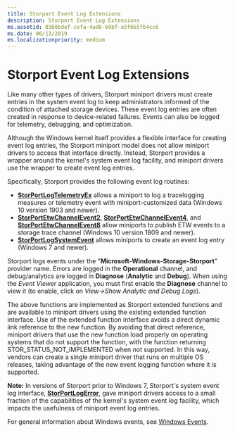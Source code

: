 ```yaml
---
title: Storport Event Log Extensions
description: Storport Event Log Extensions
ms.assetid: 03b0bdef-cefa-4ad8-b9bf-a5f6b5f64cc6
ms.date: 06/13/2019
ms.localizationpriority: medium
---
```


# Storport Event Log Extensions

Like many other types of drivers, Storport miniport drivers must create entries in the system event log to keep administrators informed of the condition of attached storage devices. These event log entries are often created in response to device-related failures. Events can also be logged for telemetry, debugging, and optimization.

Although the Windows kernel itself provides a flexible interface for creating event log entries, the Storport miniport model does not allow miniport drivers to access that interface directly. Instead, Storport provides a wrapper around the kernel's system event log facility, and miniport drivers use the wrapper to create event log entries.

Specifically, Storport provides the following event log routines:

* [**StorPortLogTelemetryEx**](https://docs.microsoft.com/windows-hardware/drivers/ddi/storport/nf-storport-storportlogtelemetryex) allows a miniport to log a tracelogging measures or telemetry event with miniport-customized data (Windows 10 version 1903 and newer).
* [**StorPortEtwChannelEvent2**](https://docs.microsoft.com/windows-hardware/drivers/ddi/storport/nf-storport-storportetwevent2), [**StorPortEtwChannelEvent4**](https://docs.microsoft.com/windows-hardware/drivers/ddi/storport/nf-storport-storportetwevent4), and [**StorPortEtwChannelEvent8**](https://docs.microsoft.com/windows-hardware/drivers/ddi/storport/nf-storport-storportetwevent8) allow miniports to publish ETW events to a storage trace channel (Windows 10 version 1809 and newer).
* [**StorPortLogSystemEvent**](https://docs.microsoft.com/windows-hardware/drivers/ddi/storport/nf-storport-storportlogsystemevent) allows miniports to create an event log entry (Windows 7 and newer).

Storport logs events under the "**Microsoft-Windows-Storage-Storport**" provider name. Errors are logged in the **Operational** channel, and debug/analytics are logged in **Diagnose** (**Analytic** and **Debug**). When using the *Event Viewer* application, you must first enable the **Diagnose** channel to view it (to enable, click on *View->Show Analytic and Debug Logs*).

 The above functions are implemented as Storport extended functions and are available to miniport drivers using the existing extended function interface. Use of the extended function interface avoids a direct dynamic link reference to the new function. By avoiding that direct reference, miniport drivers that use the new function load properly on operating systems that do not support the function, with the function returning STOR_STATUS_NOT_IMPLEMENTED when not supported. In this way, vendors can create a single miniport driver that runs on multiple OS releases, taking advantage of the new event logging function where it is supported.

**Note:** In versions of Storport prior to Windows 7, Storport's system event log interface, [**StorPortLogError**](https://docs.microsoft.com/windows-hardware/drivers/ddi/storport/nf-storport-storportlogerror), gave miniport drivers access to a small fraction of the capabilities of the kernel's system event log facility, which impacts the usefulness of miniport event log entries.

For general information about Windows events, see [Windows Events](https://docs.microsoft.com/windows/desktop/Events/windows-events).
